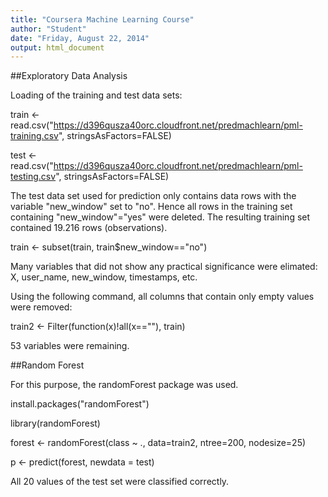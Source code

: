 ```yaml
---
title: "Coursera Machine Learning Course"
author: "Student"
date: "Friday, August 22, 2014"
output: html_document
---
```


##Exploratory Data Analysis

Loading of the training and test data sets:

train <- read.csv("https://d396qusza40orc.cloudfront.net/predmachlearn/pml-training.csv", stringsAsFactors=FALSE)

test <- read.csv("https://d396qusza40orc.cloudfront.net/predmachlearn/pml-testing.csv", stringsAsFactors=FALSE)

The test data set used for prediction only contains data rows with the variable "new_window" set to "no". Hence all rows in the training set containing "new_window"="yes" were deleted. The resulting training set contained 19.216 rows (observations).

train <- subset(train, train$new_window=="no")

Many variables that did not show any practical significance were elimated: X, user_name, new_window, timestamps, etc.

Using the following command, all columns that contain only empty values were removed:

train2 <- Filter(function(x)!all(x==""), train)

53 variables were remaining.

##Random Forest

For this purpose, the randomForest package was used.

install.packages("randomForest")

library(randomForest)

forest <- randomForest(class ~ ., data=train2, ntree=200, nodesize=25)

p <- predict(forest, newdata = test)

All 20 values of the test set were classified correctly.

